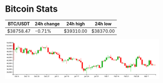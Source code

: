 # Bitcoin Stats

BTC/USDT|24h change|24h high|24h low|
|---|---|---|---|
|$38758.47|-0.71%|$39310.00|$38370.00|

<img src="./chart.svg">
